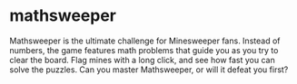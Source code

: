 # mathsweeper
Mathsweeper is the ultimate challenge for Minesweeper fans. Instead of numbers, the game features math problems that guide you as you try to clear the board. Flag mines with a long click, and see how fast you can solve the puzzles. Can you master Mathsweeper, or will it defeat you first?
